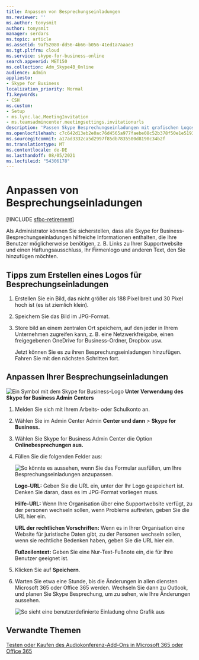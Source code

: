 ```yaml
---
title: Anpassen von Besprechungseinladungen
ms.reviewer: ''
ms.author: tonysmit
author: tonysmit
manager: serdars
ms.topic: article
ms.assetid: 9af52080-dd56-4b66-b056-41ed1a7aaae3
ms.tgt.pltfrm: cloud
ms.service: skype-for-business-online
search.appverid: MET150
ms.collection: Adm_Skype4B_Online
audience: Admin
appliesto:
- Skype for Business
localization_priority: Normal
f1.keywords:
- CSH
ms.custom:
- Setup
- ms.lync.lac.MeetingInvitation
- ms.teamsadmincenter.meetingsettings.invitationurls
description: 'Passen Skype Besprechungseinladungen mit grafischen Logos, UrLs für Hilfe- und rechtlichen UrLs und Fußzeilentext an. '
ms.openlocfilehash: c7c642d13eb2e0ac76d4565a977faebe08c52b378f50e1e5193486002056c4ea
ms.sourcegitcommit: a17ad3332ca5d2997f85db7835500d8190c34b2f
ms.translationtype: MT
ms.contentlocale: de-DE
ms.lasthandoff: 08/05/2021
ms.locfileid: "54306178"
---
```

# <a name="customize-meeting-invitations"></a>Anpassen von Besprechungseinladungen

[!INCLUDE [sfbo-retirement](../../Hub/includes/sfbo-retirement.md)]

Als Administrator können Sie sicherstellen, dass alle Skype for Business-Besprechungseinladungen hilfreiche Informationen enthalten, die Ihre Benutzer möglicherweise benötigen, z. B. Links zu Ihrer Supportwebsite und einen Haftungsausschluss, Ihr Firmenlogo und anderen Text, den Sie hinzufügen möchten. 
  
## <a name="tips-for-creating-a-logo-for-meeting-invitations"></a>Tipps zum Erstellen eines Logos für Besprechungseinladungen
<a name="__top"> </a>

1. Erstellen Sie ein Bild, das nicht größer als 188 Pixel breit und 30 Pixel hoch ist (es ist ziemlich klein).
    
2. Speichern Sie das Bild im JPG-Format.
    
3. Store bild an einem zentralen Ort speichern, auf den jeder in Ihrem Unternehmen zugreifen kann, z. B. eine Netzwerkfreigabe, einen freigegebenen OneDrive for Business-Ordner, Dropbox usw.
    
    Jetzt können Sie es zu ihren Besprechungseinladungen hinzufügen. Fahren Sie mit den nächsten Schritten fort.
    
## <a name="customize-your-meeting-invitations"></a>Anpassen Ihrer Besprechungseinladungen
<a name="__top"> </a>

![Ein Symbol mit dem Skype for Business-Logo](../images/sfb-logo-30x30.png) **Unter Verwendung des Skype for Business Admin Centers**

1. Melden Sie sich mit Ihrem Arbeits- oder Schulkonto an.
    
2. Wählen Sie im Admin Center Admin **Center und dann**  >  **Skype for Business.**
    
3. Wählen Sie Skype for Business Admin Center die Option **Onlinebesprechungen aus.** 
    
4. Füllen Sie die folgenden Felder aus:
    
    ![So könnte es aussehen, wenn Sie das Formular ausfüllen, um Ihre Besprechungseinladungen anzupassen.](../images/b0a7c3c6-0d86-41c6-b116-331143bbe398.png) 

   **Logo-URL:** Geben Sie die URL ein, unter der Ihr Logo gespeichert ist. Denken Sie daran, dass es im JPG-Format vorliegen muss. 
 
   **Hilfe-URL:** Wenn Ihre Organisation über eine Supportwebsite verfügt, zu der personen wechseln sollen, wenn Probleme auftreten, geben Sie die URL hier ein. 

   **URL der rechtlichen Vorschriften:** Wenn es in Ihrer Organisation eine Website für juristische Daten gibt, zu der Personen wechseln sollen, wenn sie rechtliche Bedenken haben, geben Sie die URL hier ein.
    
   **Fußzeilentext:** Geben Sie eine Nur-Text-Fußnote ein, die für Ihre Benutzer geeignet ist.  
  
   
5. Klicken Sie auf **Speichern**.
    
6. Warten Sie etwa eine Stunde, bis die Änderungen in allen diensten Microsoft 365 oder Office 365 werden. Wechseln Sie dann zu Outlook, und planen Sie Skype Besprechung, um zu sehen, wie Ihre Änderungen aussehen. 
    
    ![So sieht eine benutzerdefinierte Einladung ohne Grafik aus](../images/ebb5c03c-c23d-4da7-97f1-9b13e26a6cf8.png)
  
## <a name="related-topics"></a>Verwandte Themen
<a name="__top"> </a>

[Testen oder Kaufen des Audiokonferenz-Add-Ons in Microsoft 365 oder Office 365](../audio-conferencing-in-office-365/try-or-purchase-audio-conferencing-in-office-365.md)

  
 
